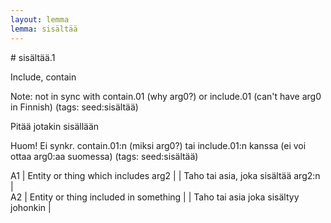 ```yaml
---
layout: lemma
lemma: sisältää
---
```


<div class="sense">
# <span class="sensename">sisältää.1</span>

<span class="description">Include, contain</span>

Note: not in sync with contain.01 (why arg0?) or include.01 (can't have arg0 in Finnish) (tags: seed:sisältää)

<span class="description">Pitää jotakin sisällään</span>

Huom! Ei synkr. contain.01:n (miksi arg0?) tai include.01:n kanssa (ei voi ottaa arg0:aa suomessa) (tags: seed:sisältää)

A1 | Entity or thing which includes arg2 |   | Taho tai asia, joka sisältää arg2:n |  
A2 | Entity or thing included in something |   | Taho tai asia joka sisältyy johonkin |  

</div>

